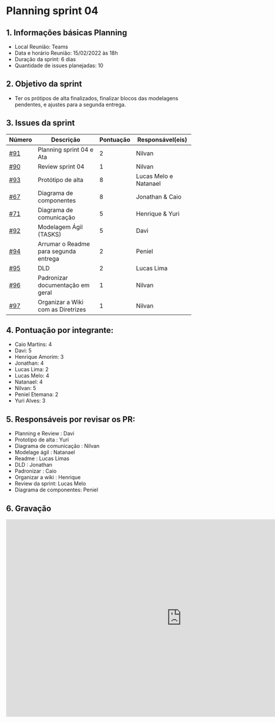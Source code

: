 # Planning sprint 04


## 1. Informações básicas Planning
  - Local Reunião: Teams
  - Data e horário Reunião: 15/02/2022 às 18h
  - Duração da sprint: 6 dias
  - Quantidade de issues planejadas: 10

## 2. Objetivo da sprint 
  - Ter os prótipos de alta finalizados, finalizar blocos das modelagens pendentes, e ajustes para a segunda entrega.

## 3. Issues da sprint
| Número | Descrição | Pontuação | Responsável(eis) |
| -- | -- | -- | -- |
| [#91](https://github.com/UnBArqDsw2021-2/2021.2_G2_Ki-Limpinho/issues/91)   |  Planning sprint 04 e Ata | 2 | Nilvan | 
| [#90](https://github.com/UnBArqDsw2021-2/2021.2_G2_Ki-Limpinho/issues/90)   |  Review sprint 04  | 1 | Nilvan | 
| [#93](https://github.com/UnBArqDsw2021-2/2021.2_G2_Ki-Limpinho/issues/93)   |  Protótipo de alta  | 8 | Lucas Melo e Natanael | 
| [#67](https://github.com/UnBArqDsw2021-2/2021.2_G2_Ki-Limpinho/issues/67)   |  Diagrama de componentes | 8 | Jonathan & Caio | 
| [#71](https://github.com/UnBArqDsw2021-2/2021.2_G2_Ki-Limpinho/issues/71)   |  Diagrama de comunicação | 5 | Henrique & Yuri | 
| [#92](https://github.com/UnBArqDsw2021-2/2021.2_G2_Ki-Limpinho/issues/92)   |  Modelagem Ágil (TASKS) | 5 | Davi | 
| [#94](https://github.com/UnBArqDsw2021-2/2021.2_G2_Ki-Limpinho/issues/94)   |  Arrumar o Readme para segunda entrega | 2 | Peniel | 
| [#95](https://github.com/UnBArqDsw2021-2/2021.2_G2_Ki-Limpinho/issues/95)   |  DLD | 2 | Lucas Lima | 
| [#96](https://github.com/UnBArqDsw2021-2/2021.2_G2_Ki-Limpinho/issues/96)   |  Padronizar documentação em geral | 1 | Nilvan | 
| [#97](https://github.com/UnBArqDsw2021-2/2021.2_G2_Ki-Limpinho/issues/97)   |  Organizar a Wiki com as Diretrizes | 1 | Nilvan | 



## 4. Pontuação por integrante:
  - Caio Martins: 4
  - Davi: 5
  - Henrique Amorim: 3
  - Jonathan: 4
  - Lucas Lima: 2
  - Lucas Melo: 4
  - Natanael: 4
  - Nilvan: 5
  - Peniel Etemana: 2
  - Yuri Alves: 3


 
## 5. Responsáveis por revisar os PR:
  - Planning e Review : Davi
  - Prototipo de alta : Yuri
  - Diagrama de comunicação : Nilvan
  - Modelage ágil : Natanael
  - Readme : Lucas Limas
  - DLD : Jonathan
  - Padronizar : Caio
  - Organizar a wiki : Henrique
  - Review da sprint: Lucas Melo
  - Diagrama de componentes: Peniel

## 6. Gravação

<iframe width="953" height="536" src="https://www.youtube.com/embed/H4ZYVk-7tHc" title="YouTube video player" frameborder="0" allow="accelerometer; autoplay; clipboard-write; encrypted-media; gyroscope; picture-in-picture" allowfullscreen></iframe>

